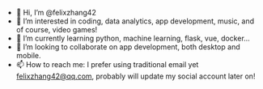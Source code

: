 - 👋 Hi, I’m @felixzhang42
- 👀 I’m interested in coding, data analytics, app development, music, and of course, video games!
- 🌱 I’m currently learning python, machine learning, flask, vue, docker...
- 💞️ I’m looking to collaborate on app development, both desktop and mobile.
- 📫 How to reach me: I prefer using traditional email yet felixzhang42@qq.com, probably will update my social account later on! 

<!---
felixzhang42/felixzhang42 is a ✨ special ✨ repository because its `README.md` (this file) appears on your GitHub profile.
You can click the Preview link to take a look at your changes.
--->
